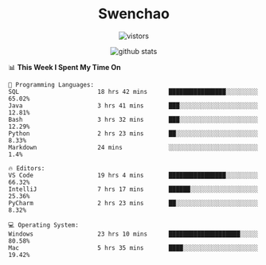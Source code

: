 <h1 align="center">Swenchao</h3>

<p align="center">
  <img src="https://visitor-badge.glitch.me/badge?page_id=Swenchao" alt="vistors" />
</p>

<p align="center">
  <img src="https://github-readme-stats.vercel.app/api?username=Swenchao&count_private=true&show_icons=true&theme=vue-dark&hide_title=true" alt="github stats" />
</p>

<!--START_SECTION:waka-->
📊 **This Week I Spent My Time On** 

```text
💬 Programming Languages: 
SQL                      18 hrs 42 mins      ████████████████░░░░░░░░░   65.02% 
Java                     3 hrs 41 mins       ███░░░░░░░░░░░░░░░░░░░░░░   12.81% 
Bash                     3 hrs 32 mins       ███░░░░░░░░░░░░░░░░░░░░░░   12.29% 
Python                   2 hrs 23 mins       ██░░░░░░░░░░░░░░░░░░░░░░░   8.33% 
Markdown                 24 mins             ░░░░░░░░░░░░░░░░░░░░░░░░░   1.4%

🔥 Editors: 
VS Code                  19 hrs 4 mins       ████████████████░░░░░░░░░   66.32% 
IntelliJ                 7 hrs 17 mins       ██████░░░░░░░░░░░░░░░░░░░   25.36% 
PyCharm                  2 hrs 23 mins       ██░░░░░░░░░░░░░░░░░░░░░░░   8.32%

💻 Operating System: 
Windows                  23 hrs 10 mins      ████████████████████░░░░░   80.58% 
Mac                      5 hrs 35 mins       ████░░░░░░░░░░░░░░░░░░░░░   19.42%

```


<!--END_SECTION:waka-->
